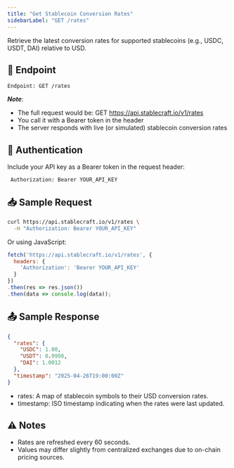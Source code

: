 ```yaml
---
title: "Get Stablecoin Conversion Rates"
sidebarLabel: "GET /rates"
---
```

Retrieve the latest conversion rates for supported stablecoins (e.g., USDC, USDT, DAI) relative to USD.

## 📄 Endpoint

```http
Endpoint: GET /rates
```

**_Note_**:

- The full request would be: GET https://api.stablecraft.io/v1/rates
- You call it with a Bearer token in the header
- The server responds with live (or simulated) stablecoin conversion rates

## 🔐 Authentication

Include your API key as a Bearer token in the request header:

```
 Authorization: Bearer YOUR_API_KEY
```

## 📥 Sample Request

```bash
curl https://api.stablecraft.io/v1/rates \
  -H "Authorization: Bearer YOUR_API_KEY"
```

Or using JavaScript:

```javascript
fetch('https://api.stablecraft.io/v1/rates', {
  headers: {
    'Authorization': 'Bearer YOUR_API_KEY'
  }
})
.then(res => res.json())
.then(data => console.log(data));
```

## 📤 Sample Response

```json
{
  "rates": {
    "USDC": 1.00,
    "USDT": 0.9998,
    "DAI": 1.0012
  },
  "timestamp": "2025-04-26T19:00:00Z"
}
```

- rates: A map of stablecoin symbols to their USD conversion rates.
- timestamp: ISO timestamp indicating when the rates were last updated.

## ⚠️ Notes

- Rates are refreshed every 60 seconds.
- Values may differ slightly from centralized exchanges due to on-chain pricing sources.